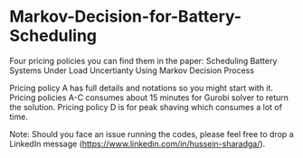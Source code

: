 # Markov-Decision-for-Battery-Scheduling

Four pricing policies you can find them in the paper: Scheduling Battery Systems Under Load Uncertianty Using Markov Decision Process 

Pricing policy A has  full details and notations so you might start with it.
Pricing policies A-C consumes about 15 minutes for Gurobi solver to return the solution.
Pricing policy D is for peak shaving which consumes a lot of time.


Note: Should you face an issue running the codes, please feel free to drop a LinkedIn message (https://www.linkedin.com/in/hussein-sharadga/).
